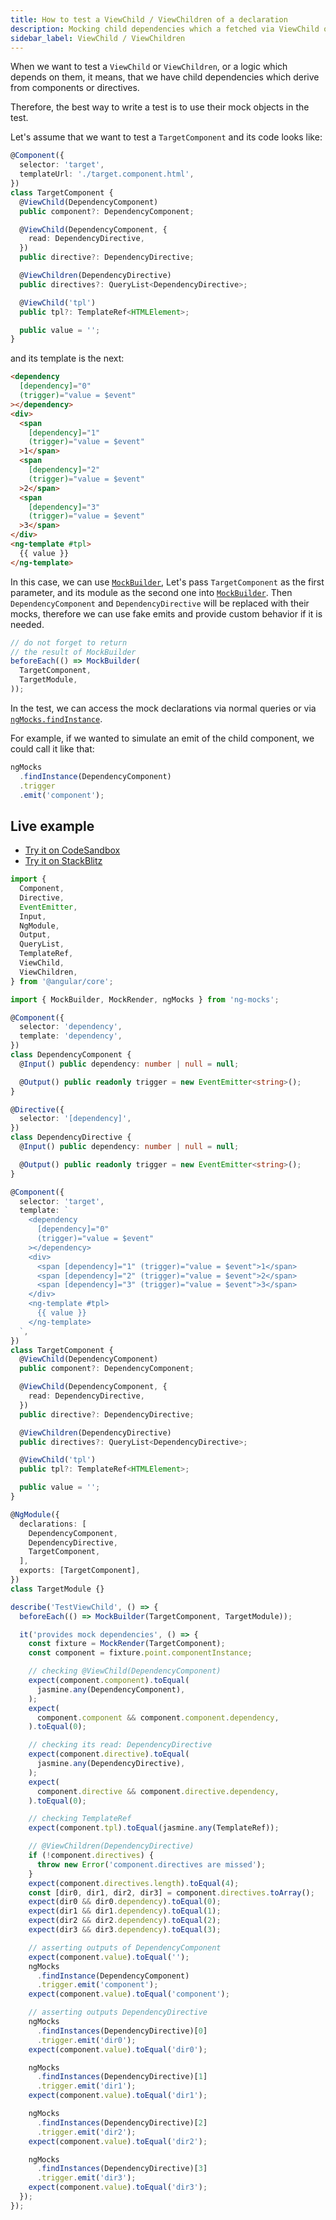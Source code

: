```yaml
---
title: How to test a ViewChild / ViewChildren of a declaration
description: Mocking child dependencies which a fetched via ViewChild or ViewChildren
sidebar_label: ViewChild / ViewChildren
---
```


When we want to test a `ViewChild` or `ViewChildren`,
or a logic which depends on them,
it means, that we have child dependencies which derive from components or directives.

Therefore, the best way to write a test is to use their mock objects in the test.

Let's assume that we want to test a `TargetComponent` and its code looks like:

```ts title="target.component.ts"
@Component({
  selector: 'target',
  templateUrl: './target.component.html',
})
class TargetComponent {
  @ViewChild(DependencyComponent)
  public component?: DependencyComponent;

  @ViewChild(DependencyComponent, {
    read: DependencyDirective,
  })
  public directive?: DependencyDirective;

  @ViewChildren(DependencyDirective)
  public directives?: QueryList<DependencyDirective>;

  @ViewChild('tpl')
  public tpl?: TemplateRef<HTMLElement>;

  public value = '';
}
```

and its template is the next:

```html title="target.component.html"
<dependency
  [dependency]="0"
  (trigger)="value = $event"
></dependency>
<div>
  <span
    [dependency]="1"
    (trigger)="value = $event"
  >1</span>
  <span
    [dependency]="2"
    (trigger)="value = $event"
  >2</span>
  <span
    [dependency]="3"
    (trigger)="value = $event"
  >3</span>
</div>
<ng-template #tpl>
  {{ value }}
</ng-template>
```

In this case, we can use [`MockBuilder`](../api/MockBuilder.md),
Let's pass `TargetComponent` as the first parameter, and its module
as the second one into [`MockBuilder`](../api/MockBuilder.md).
Then `DependencyComponent` and `DependencyDirective` will be replaced
with their mocks, therefore we can use fake emits and provide custom behavior if it is needed.

```ts
// do not forget to return
// the result of MockBuilder 
beforeEach(() => MockBuilder(
  TargetComponent,
  TargetModule,
));
```

In the test, we can access the mock declarations via normal queries
or via [`ngMocks.findInstance`](../api/ngMocks/findInstance.md).

For example, if we wanted to simulate an emit of the child component,
we could call it like that:

```ts
ngMocks
  .findInstance(DependencyComponent)
  .trigger
  .emit('component');
```

## Live example

- [Try it on CodeSandbox](https://codesandbox.io/s/github/help-me-mom/ng-mocks-sandbox/tree/tests?file=/src/examples/TestViewChild/test.spec.ts&initialpath=%3Fspec%3DTestViewChild)
- [Try it on StackBlitz](https://stackblitz.com/github/help-me-mom/ng-mocks-sandbox/tree/tests?file=src/examples/TestViewChild/test.spec.ts&initialpath=%3Fspec%3DTestViewChild)

```ts title="https://github.com/help-me-mom/ng-mocks/blob/master/examples/TestViewChild/test.spec.ts"
import {
  Component,
  Directive,
  EventEmitter,
  Input,
  NgModule,
  Output,
  QueryList,
  TemplateRef,
  ViewChild,
  ViewChildren,
} from '@angular/core';

import { MockBuilder, MockRender, ngMocks } from 'ng-mocks';

@Component({
  selector: 'dependency',
  template: 'dependency',
})
class DependencyComponent {
  @Input() public dependency: number | null = null;

  @Output() public readonly trigger = new EventEmitter<string>();
}

@Directive({
  selector: '[dependency]',
})
class DependencyDirective {
  @Input() public dependency: number | null = null;

  @Output() public readonly trigger = new EventEmitter<string>();
}

@Component({
  selector: 'target',
  template: `
    <dependency
      [dependency]="0"
      (trigger)="value = $event"
    ></dependency>
    <div>
      <span [dependency]="1" (trigger)="value = $event">1</span>
      <span [dependency]="2" (trigger)="value = $event">2</span>
      <span [dependency]="3" (trigger)="value = $event">3</span>
    </div>
    <ng-template #tpl>
      {{ value }}
    </ng-template>
  `,
})
class TargetComponent {
  @ViewChild(DependencyComponent)
  public component?: DependencyComponent;

  @ViewChild(DependencyComponent, {
    read: DependencyDirective,
  })
  public directive?: DependencyDirective;

  @ViewChildren(DependencyDirective)
  public directives?: QueryList<DependencyDirective>;

  @ViewChild('tpl')
  public tpl?: TemplateRef<HTMLElement>;

  public value = '';
}

@NgModule({
  declarations: [
    DependencyComponent,
    DependencyDirective,
    TargetComponent,
  ],
  exports: [TargetComponent],
})
class TargetModule {}

describe('TestViewChild', () => {
  beforeEach(() => MockBuilder(TargetComponent, TargetModule));

  it('provides mock dependencies', () => {
    const fixture = MockRender(TargetComponent);
    const component = fixture.point.componentInstance;

    // checking @ViewChild(DependencyComponent)
    expect(component.component).toEqual(
      jasmine.any(DependencyComponent),
    );
    expect(
      component.component && component.component.dependency,
    ).toEqual(0);

    // checking its read: DependencyDirective
    expect(component.directive).toEqual(
      jasmine.any(DependencyDirective),
    );
    expect(
      component.directive && component.directive.dependency,
    ).toEqual(0);

    // checking TemplateRef
    expect(component.tpl).toEqual(jasmine.any(TemplateRef));

    // @ViewChildren(DependencyDirective)
    if (!component.directives) {
      throw new Error('component.directives are missed');
    }
    expect(component.directives.length).toEqual(4);
    const [dir0, dir1, dir2, dir3] = component.directives.toArray();
    expect(dir0 && dir0.dependency).toEqual(0);
    expect(dir1 && dir1.dependency).toEqual(1);
    expect(dir2 && dir2.dependency).toEqual(2);
    expect(dir3 && dir3.dependency).toEqual(3);

    // asserting outputs of DependencyComponent
    expect(component.value).toEqual('');
    ngMocks
      .findInstance(DependencyComponent)
      .trigger.emit('component');
    expect(component.value).toEqual('component');

    // asserting outputs DependencyDirective
    ngMocks
      .findInstances(DependencyDirective)[0]
      .trigger.emit('dir0');
    expect(component.value).toEqual('dir0');

    ngMocks
      .findInstances(DependencyDirective)[1]
      .trigger.emit('dir1');
    expect(component.value).toEqual('dir1');

    ngMocks
      .findInstances(DependencyDirective)[2]
      .trigger.emit('dir2');
    expect(component.value).toEqual('dir2');

    ngMocks
      .findInstances(DependencyDirective)[3]
      .trigger.emit('dir3');
    expect(component.value).toEqual('dir3');
  });
});
```
